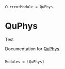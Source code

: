 ```@meta
CurrentModule = QuPhys
```

# QuPhys

Test

Documentation for [QuPhys](https://github.com/albertomercurio/QuPhys.jl).

```@index
```

```@autodocs
Modules = [QuPhys]
```